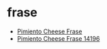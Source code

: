 # frase

 * [Pimiento Cheese Frase](../../index/p/pimiento-cheese-frase-14196.json)
 * [Pimiento Cheese Frase 14196](../../index/p/pimiento-cheese-frase-14196.json)
